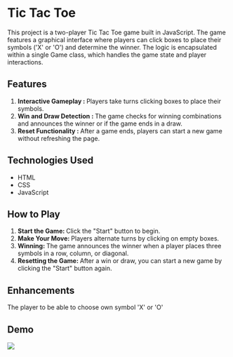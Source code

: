 <h1> Tic Tac Toe </h1>
<p>This project is a two-player Tic Tac Toe game built in JavaScript. The game features a graphical interface where players can click boxes to place their symbols ('X' or 'O') and determine the winner. The logic is encapsulated within a single Game class, which handles the game state and player interactions.</p>
<h2> Features </h2>

  <ul style="list-style-type:⚫">
    <li><strong>Interactive Gameplay : </strong>Players take turns clicking boxes to place their symbols.</li>
    <li><strong>Win and Draw Detection : </strong>The game checks for winning combinations and announces the winner or if the game ends in a draw.</li>
    <li><strong>Reset Functionality : </strong>After a game ends, players can start a new game without refreshing the page.</li>
  </ul>





  <h2>Technologies Used</h2>
  <ul style=list-style⚫>
    <li>HTML</li>
    <li>CSS</li>
    <li>JavaScript</li>
  </ul>

<h2>How to Play</h2>
<ol>
<li><strong>Start the Game: </strong>Click the "Start" button to begin.</li>
<li><strong>Make Your Move: </strong>Players alternate turns by clicking on empty boxes.</li>
<li><strong>Winning: </strong>The game announces the winner when a player places three symbols in a row, column, or diagonal.</li>
<li><strong>Resetting the Game: </strong>After a win or draw, you can start a new game by clicking the "Start" button again.</li>
</ol>

<h2>Enhancements</h2>
<span>The player to be able to choose own symbol 'X' or 'O'</span>

<h2>Demo</h2>
<img src="https://github.com/user-attachments/assets/3f8318da-dd78-4646-9c47-3b58a184edde" >




